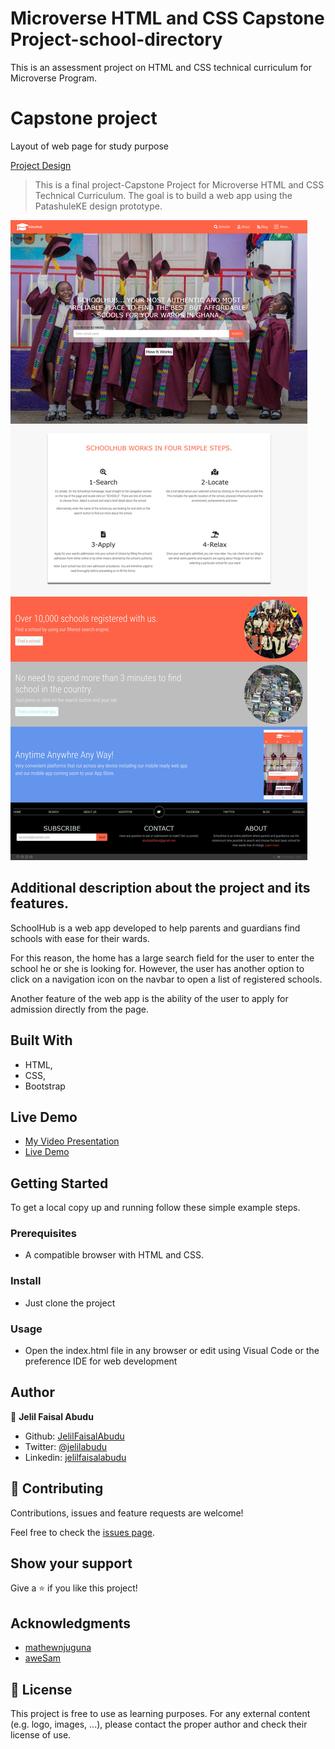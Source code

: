 # Microverse HTML and CSS Capstone Project-school-directory
This is an assessment project on HTML and CSS technical curriculum for Microverse Program.

# Capstone project

Layout of  web page for study purpose

[Project Design](https://www.behance.net/gallery/25563385/PatashuleKE)

> This is a final project-Capstone Project for Microverse HTML and CSS Technical Curriculum. The goal is to build a web app using the PatashuleKE design prototype.  

![Homepage screenshot](images/page-shot.jpg)


## Additional description about the project and its features.

SchoolHub is a web app developed to help parents and guardians find schools with ease for their wards.

For this reason, the home has a large search field for the user to enter the school he or she is looking for.
However, the user has another option to click on a navigation icon on the navbar to open a list of registered schools.

Another feature of the web app is the ability of the user to apply for admission directly from the page.

## Built With

- HTML,
- CSS,
- Bootstrap

## Live Demo

- [My Video Presentation](https://www.loom.com/share/494a53c6acf1449c812dea88306f3bf6)
- [Live Demo](https://raw.githack.com/JelilFaisalAbudu/html-and-css-capstone-school-directory/development/index.html)


## Getting Started

To get a local copy up and running follow these simple example steps.

### Prerequisites

- A compatible browser with HTML and CSS.

### Install

- Just clone the project

### Usage

- Open the index.html file in any browser or edit using Visual Code or the preference IDE for web development

## Author

👤 **Jelil Faisal Abudu**

- Github: [JelilFaisalAbudu](https://github.com/JelilFaisalAbudu)
- Twitter: [@jelilabudu](https://twitter.com/jelilabudu)
- Linkedin: [jelilfaisalabudu](https://linkedin.com/in/jelilfaisalabudu)

## 🤝 Contributing

Contributions, issues and feature requests are welcome!

Feel free to check the [issues page](https://github.com/JelilFaisalAbudu/html-and-css-capstone-school-directory/issues).

## Show your support

Give a ⭐️ if you like this project!

## Acknowledgments

- [mathewnjuguna](https://www.behance.net/mathewnjuguna)
- [aweSam](https://www.behance.net/aweSam)

## 📝 License

This project is free to use as learning purposes. For any external content (e.g. logo, images, ...), please contact the proper author and check their license of use.
